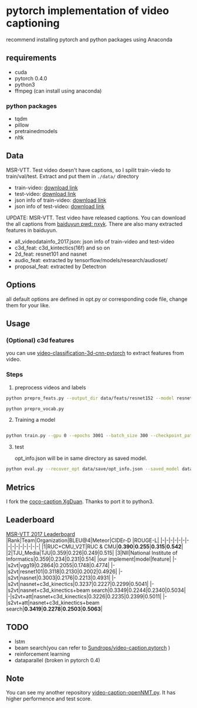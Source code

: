 # pytorch implementation of video captioning

recommend installing pytorch and python packages using Anaconda

## requirements

- cuda
- pytorch 0.4.0
- python3
- ffmpeg (can install using anaconda)

### python packages

- tqdm
- pillow
- pretrainedmodels
- nltk

## Data

MSR-VTT. Test video doesn't have captions, so I spilit train-viedo to train/val/test. Extract and put them in `./data/` directory

- train-video: [download link](https://drive.google.com/file/d/1Qi6Gn_l93SzrvmKQQu-drI90L-x8B0ly/view?usp=sharing)
- test-video: [download link](https://drive.google.com/file/d/10fPbEhD-ENVQihrRvKFvxcMzkDlhvf4Q/view?usp=sharing)
- json info of train-video: [download link](https://drive.google.com/file/d/1LcTtsAvfnHhUfHMiI4YkDgN7lF1-_-m7/view?usp=sharing)
- json info of test-video: [download link](https://drive.google.com/file/d/1Kgra0uMKDQssclNZXRLfbj9UQgBv-1YE/view?usp=sharing)

UPDATE: MSR-VTT. Test video have released captions. You can download the all captions from  [baiduyun pwd: nxyk](https://pan.baidu.com/s/1RDNygrWtz_PtVH8nh4vG3w). There are also many extracted features in baiduyun.
- all_videodatainfo_2017.json: json info of train-video and test-video
- c3d_feat: c3d_kintectics(16f) and so on
- 2d_feat: resnet101 and nasnet
- audio_feat: extracted by tensorflow/models/research/audioset/
- proposal_feat: extracted by Detectron

## Options

all default options are defined in opt.py or corresponding code file, change them for your like.

## Usage

### (Optional) c3d features
you can use [video-classification-3d-cnn-pytorch](https://github.com/kenshohara/video-classification-3d-cnn-pytorch) to extract features from video. 

### Steps

1. preprocess videos and labels

```bash
python prepro_feats.py --output_dir data/feats/resnet152 --model resnet152 --n_frame_steps 40  --gpu 4,5

python prepro_vocab.py
```

2. Training a model

```bash

python train.py --gpu 0 --epochs 3001 --batch_size 300 --checkpoint_path data/save --feats_dir data/feats/resnet152 --dim_vid 2048 --model S2VTAttModel  --with_c3d 1 --c3d_feats_dir data/feats/c3d_feats --dim_vid 4096
```

3. test

    opt_info.json will be in same directory as saved model.

```bash
python eval.py --recover_opt data/save/opt_info.json --saved_model data/save/model_1000.pth --batch_size 100 --gpu 1
```

## Metrics

I fork the [coco-caption XgDuan](https://github.com/XgDuan/coco-caption/tree/python3). Thanks to port it to python3.
## Leaderboard ##
[MSR-VTT 2017 Leaderboard](http://ms-multimedia-challenge.com/2017/leaderboard)
|Rank|Team|Organization|BLEU@4|Meteor|CIDEr-D |ROUGE-L|
|-|-|-|-|-|-|-|-|-|-|-|-|-|-|-|
|1|RUC+CMU_V2T|RUC & CMU|**0.390**|**0.255**|**0.315**|**0.542**|
|2|TJU_Media|TJU|0.359|0.226|0.249|0.515|
|3|NII|National Institute of Informatics|0.359|0.234|0.231|0.514|
|our implement|model|feature|
|-|s2vt|vgg19|0.2864|0.2055|0.1748|0.4774|
|-|s2vt|resnet101|0.3118|0.2130|0.2002|0.4926|
|-|s2vt|nasnet|0.3003|0.2176|0.2213|0.4931|
|-|s2vt|nasnet+c3d_kinectics|0.3237|0.2227|0.2299|0.5041|
|-|s2vt|nasnet+c3d_kinectics+beam search|0.3349|0.2244|0.2340|0.5034|
|-|s2vt+att|nasnet+c3d_kinectics|0.3226|0.2235|0.2399|0.5011|
|-|s2vt+att|nasnet+c3d_kinectics+beam search|**0.3419**|**0.2278**|**0.2503**|**0.5063**|
## TODO
- lstm
- beam search(you can refer to [Sundrops/video-caption.pytorch](https://github.com/Sundrops/video-caption.pytorch) )
- reinforcement learning
- dataparallel (broken in pytorch 0.4)

## Note
You can see my another repository [video-caption-openNMT.py](https://github.com/xiadingZ/video-caption-openNMT.pytorch). It has higher performence and test score.
